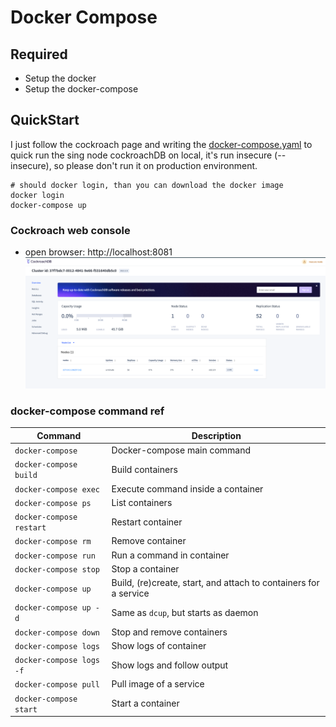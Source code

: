 # Docker Compose

## Required
* Setup the docker
* Setup the docker-compose

## QuickStart
I just follow the cockroach page and writing the [docker-compose.yaml](./docker-compose.yaml) to quick run the sing 
node cockroachDB on local, it's run insecure (--insecure), so please don't run it on production environment.

```shell
# should docker login, than you can download the docker image
docker login
docker-compose up
```

### Cockroach web console
* open browser: http://localhost:8081
![console](../doc/cockroach-console.png)

### docker-compose command ref
| Command                  | Description                                                      |
|--------------------------|------------------------------------------------------------------|
| `docker-compose`         | Docker-compose main command                                      |
| `docker-compose build`   | Build containers                                                 |
| `docker-compose exec`    | Execute command inside a container                               |
| `docker-compose ps`      | List containers                                                  |
| `docker-compose restart` | Restart container                                                |
| `docker-compose rm`      | Remove container                                                 |
| `docker-compose run`     | Run a command in container                                       |
| `docker-compose stop`    | Stop a container                                                 |
| `docker-compose up`      | Build, (re)create, start, and attach to containers for a service |
| `docker-compose up -d`   | Same as `dcup`, but starts as daemon                             |
| `docker-compose down`    | Stop and remove containers                                       |
| `docker-compose logs`    | Show logs of container                                           |
| `docker-compose logs -f` | Show logs and follow output                                      |
| `docker-compose pull`    | Pull image of a service                                          |
| `docker-compose start`   | Start a container                                                |